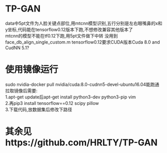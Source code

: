 # TP-GAN
data中5pt文件为人脸关键点部位,用mtcnn模型识别,五行分别是左右眼嘴鼻的x和y坐标,代码能在tensorflow0.12版本下跑,不想修改兼容其他版本了  
mtcnn的模型不能在tf0.12下跑,用5pt文件做下中转
没用到face_db_align_single_custom.m
tensorflow0.12要求CUDA版本Cuda 8.0 and CudNN 5.1?
# 使用镜像运行
sudo nvidia-docker pull nvidia/cuda:8.0-cudnn5-devel-ubuntu16.04能跑通  
拉取镜像后需要:  
1.apt-get update后apt-get install python3-dev python3-pip vim  
2.再pip3 install tensorflow==0.12 scipy pillow  
3.下载代码,放数据集后修改下路径
# 其余见https://github.com/HRLTY/TP-GAN
